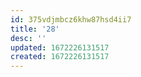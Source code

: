 ```yaml
---
id: 375vdjmbcz6khw87hsd4ii7
title: '28'
desc: ''
updated: 1672226131517
created: 1672226131517
---
```

